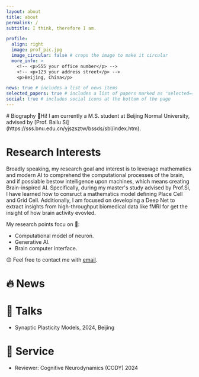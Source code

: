```yaml
---
layout: about
title: about
permalink: /
subtitle: I think, therefore I am.

profile:
  align: right
  image: prof_pic.jpg
  image_circular: false # crops the image to make it circular
  more_info: >
    <!-- <p>555 your office number</p> -->
    <!-- <p>123 your address street</p> -->
    <p>Beijing, China</p>

news: true # includes a list of news items
selected_papers: true # includes a list of papers marked as "selected={true}"
social: true # includes social icons at the bottom of the page
---
```

<meta charset="utf-8">
# Biography
&#129303;Hi! I am currently a M.S. student at Beijing Normal University, advised by [Prof. Bailu Si](https://sss.bnu.edu.cn/yjszsztw/bssds/sbl/index.htm).

# Research Interests

Broadly speaking, my research goal and interest is to leverage mathematics and modern AI to comprehend the computational processes of the brain, and if possiable bestow intelligence upon machines, which means creating Brain-inspired AI. 
Specifically, during my master's study advised by Prof.Si, I have learned how to consruct a mathematics model defining Place Cell and Grid Cell.
Additionally, I am focused on developing a Deep Net to extract insights from high-throughput biomedical data like fMRI for get the insight of how brain activity evovled. 

My research points focu on 🤔:
* Computational model of neuron.
* Generative AI.
* Brain computer interface.

😊 Feel free to contact me with [email](mailto:wanggao.sss@mail.bnu.edu.cn). 

# &#128293; News

# 💬 Talks
- Synaptic Plasticity Models, 2024, Beijing


# 📖 Service
- Reviewer: Cognitive Neurodynamics (CODY) 2024

